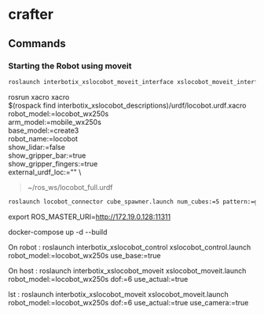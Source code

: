 # crafter


## Commands

### Starting the Robot using moveit

```bash
roslaunch interbotix_xslocobot_moveit_interface xslocobot_moveit_interface.launch robot_model:=locobot_wx250s show_lidar:=true use_gazebo:=true use_cpp_interface:=true
```

rosrun xacro xacro \
  $(rospack find interbotix_xslocobot_descriptions)/urdf/locobot.urdf.xacro \
  robot_model:=locobot_wx250s \
  arm_model:=mobile_wx250s \
  base_model:=create3 \
  robot_name:=locobot \
  show_lidar:=false \
  show_gripper_bar:=true \
  show_gripper_fingers:=true \
  external_urdf_loc:="" \
> ~/ros_ws/locobot_full.urdf


```bash
roslaunch locobot_connector cube_spawner.launch num_cubes:=5 pattern:=grid
```


export ROS_MASTER_URI=http://172.19.0.128:11311

docker-compose up -d --build


On robot : 
roslaunch interbotix_xslocobot_control xslocobot_control.launch robot_model:=locobot_wx250s use_base:=true

On host : 
roslaunch interbotix_xslocobot_moveit xslocobot_moveit.launch robot_model:=locobot_wx250s dof:=6 use_actual:=true


lst : 
roslaunch interbotix_xslocobot_moveit xslocobot_moveit.launch robot_model:=locobot_wx250s dof:=6 use_actual:=true use_camera:=true
